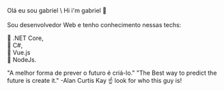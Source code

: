 Olá eu sou gabriel \ Hi i'm gabriel 👋<br>
<br>
Sou desenvolvedor Web e tenho conhecimento nessas techs:<br>

💜 .NET Core,<br>
💜 C#,<br>
💚 Vue.js<br>
💚 NodeJs.<br>

"A melhor forma de prever o futuro é criá-lo."
"The Best way to predict the future is create it."
-Alan Curtis Kay
☝️ look for who this guy is!

